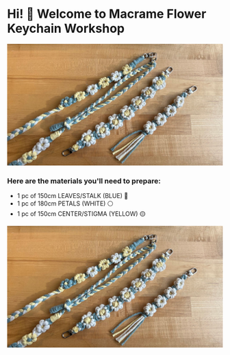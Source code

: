 # Hi! 👋 Welcome to Macrame Flower Keychain Workshop

![Macrame Flower Keychain](photo/photo_1.jpg)

### Here are the materials you'll need to prepare:

- 1 pc of 150cm LEAVES/STALK (BLUE) 🔵
- 1 pc of 180cm PETALS (WHITE) ⚪
- 1 pc of 150cm CENTER/STIGMA (YELLOW) 🟡

![materials](photo/photo_1.jpg)